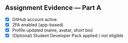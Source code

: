 ## Assignment Evidence — Part A
- [x] GitHub account active
- [x] 2FA enabled (app-based)
- [x] Profile updated (name, avatar, short bio)
- [x] (Optional) Student Developer Pack applied / not eligible
